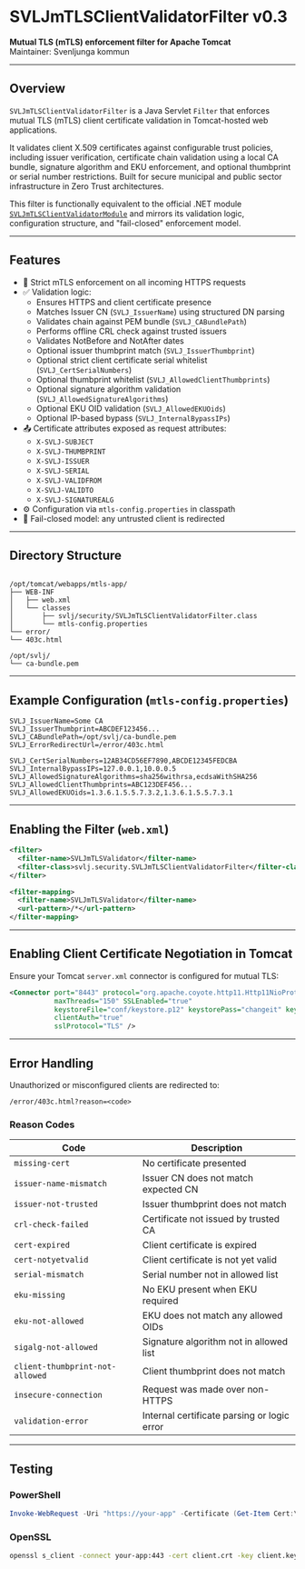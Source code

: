 # SVLJmTLSClientValidatorFilter v0.3

**Mutual TLS (mTLS) enforcement filter for Apache Tomcat**  
Maintainer: Svenljunga kommun  

---

## Overview

`SVLJmTLSClientValidatorFilter` is a Java Servlet `Filter` that enforces mutual TLS (mTLS) client certificate validation in Tomcat-hosted web applications.

It validates client X.509 certificates against configurable trust policies, including issuer verification, certificate chain validation using a local CA bundle, signature algorithm and EKU enforcement, and optional thumbprint or serial number restrictions. Built for secure municipal and public sector infrastructure in Zero Trust architectures.

This filter is functionally equivalent to the official .NET module [`SVLJmTLSClientValidatorModule`](https://github.com/svenljungakommun/SVLJmTLSClientValidatorModule) and mirrors its validation logic, configuration structure, and "fail-closed" enforcement model.

---

## Features

- 🔐 Strict mTLS enforcement on all incoming HTTPS requests
- ✅ Validation logic:
  - Ensures HTTPS and client certificate presence
  - Matches Issuer CN (`SVLJ_IssuerName`) using structured DN parsing
  - Validates chain against PEM bundle (`SVLJ_CABundlePath`)
  - Performs offline CRL check against trusted issuers
  - Validates NotBefore and NotAfter dates
  - Optional issuer thumbprint match (`SVLJ_IssuerThumbprint`)
  - Optional strict client certificate serial whitelist (`SVLJ_CertSerialNumbers`)
  - Optional thumbprint whitelist (`SVLJ_AllowedClientThumbprints`)
  - Optional signature algorithm validation (`SVLJ_AllowedSignatureAlgorithms`)
  - Optional EKU OID validation (`SVLJ_AllowedEKUOids`)
  - Optional IP-based bypass (`SVLJ_InternalBypassIPs`)
- 📤 Certificate attributes exposed as request attributes:
  - `X-SVLJ-SUBJECT`
  - `X-SVLJ-THUMBPRINT`
  - `X-SVLJ-ISSUER`
  - `X-SVLJ-SERIAL`
  - `X-SVLJ-VALIDFROM`
  - `X-SVLJ-VALIDTO`
  - `X-SVLJ-SIGNATUREALG`
- ⚙️ Configuration via `mtls-config.properties` in classpath
- 🚫 Fail-closed model: any untrusted client is redirected

---

## Directory Structure

```

/opt/tomcat/webapps/mtls-app/
├── WEB-INF
│   ├── web.xml
│   └── classes
│       ├── svlj/security/SVLJmTLSClientValidatorFilter.class
│       └── mtls-config.properties
└── error/
└── 403c.html

/opt/svlj/
└── ca-bundle.pem

````

---

## Example Configuration (`mtls-config.properties`)

```properties
SVLJ_IssuerName=Some CA
SVLJ_IssuerThumbprint=ABCDEF123456...
SVLJ_CABundlePath=/opt/svlj/ca-bundle.pem
SVLJ_ErrorRedirectUrl=/error/403c.html

SVLJ_CertSerialNumbers=12AB34CD56EF7890,ABCDE12345FEDCBA
SVLJ_InternalBypassIPs=127.0.0.1,10.0.0.5
SVLJ_AllowedSignatureAlgorithms=sha256withrsa,ecdsaWithSHA256
SVLJ_AllowedClientThumbprints=ABC123DEF456...
SVLJ_AllowedEKUOids=1.3.6.1.5.5.7.3.2,1.3.6.1.5.5.7.3.1
````

---

## Enabling the Filter (`web.xml`)

```xml
<filter>
  <filter-name>SVLJmTLSValidator</filter-name>
  <filter-class>svlj.security.SVLJmTLSClientValidatorFilter</filter-class>
</filter>

<filter-mapping>
  <filter-name>SVLJmTLSValidator</filter-name>
  <url-pattern>/*</url-pattern>
</filter-mapping>
```

---

## Enabling Client Certificate Negotiation in Tomcat

Ensure your Tomcat `server.xml` connector is configured for mutual TLS:

```xml
<Connector port="8443" protocol="org.apache.coyote.http11.Http11NioProtocol"
           maxThreads="150" SSLEnabled="true"
           keystoreFile="conf/keystore.p12" keystorePass="changeit" keystoreType="PKCS12"
           clientAuth="true"
           sslProtocol="TLS" />
```

---

## Error Handling

Unauthorized or misconfigured clients are redirected to:

```
/error/403c.html?reason=<code>
```

### Reason Codes

| Code                            | Description                                 |
| ------------------------------- | ------------------------------------------- |
| `missing-cert`                  | No certificate presented                    |
| `issuer-name-mismatch`          | Issuer CN does not match expected CN        |
| `issuer-not-trusted`            | Issuer thumbprint does not match            |
| `crl-check-failed`              | Certificate not issued by trusted CA        |
| `cert-expired`                  | Client certificate is expired               |
| `cert-notyetvalid`              | Client certificate is not yet valid         |
| `serial-mismatch`               | Serial number not in allowed list           |
| `eku-missing`                   | No EKU present when EKU required            |
| `eku-not-allowed`               | EKU does not match any allowed OIDs         |
| `sigalg-not-allowed`            | Signature algorithm not in allowed list     |
| `client-thumbprint-not-allowed` | Client thumbprint does not match            |
| `insecure-connection`           | Request was made over non-HTTPS             |
| `validation-error`              | Internal certificate parsing or logic error |

---

## Testing

### PowerShell

```powershell
Invoke-WebRequest -Uri "https://your-app" -Certificate (Get-Item Cert:\CurrentUser\My\<THUMBPRINT>)
```

### OpenSSL

```bash
openssl s_client -connect your-app:443 -cert client.crt -key client.key -CAfile ca-bundle.pem
```
